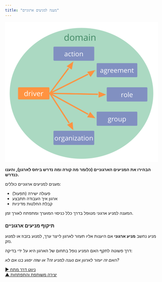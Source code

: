 ```yaml
---
title: "מענה למניעים ארגוניים"
---
```



![right,fit](img/driver-domain/driver-response-full.png)

**הבהירו את המניעים הארגוניים (כלומר מה קורה ומה נדרש ביחס לארגון), והענו כנדרש.**

מענים למניעים ארגוניים כוללים:

- פעולה ישירה (תפעול)
- ארגון איך העבודה תתבצע 
- קבלת החלטות מדיניות

המענה למניע ארגוני מטופל בדרך כלל כניסוי המוערך ומתפתח לאורך זמן.


### תיקוף מניעים ארגוניים

מניע נחשב **מניע ארגוני** אם היענות אליו תעזור לארגון לייצר ערך, למנוע בזבוז או למנוע נזק.

דרך פשוטה לתקף האם המניע נופל בתחום של הארגון היא על ידי בדיקה:

*האם זה יעזור לארגון אם נענה למניע זה? או שזה יפגע בנו אם לא?*

[&#9654; ניווט דרך מתח](navigate-via-tension.html)<br/>[&#9650; יצירה משותפת והתפתחות](co-creation-and-evolution.html)

